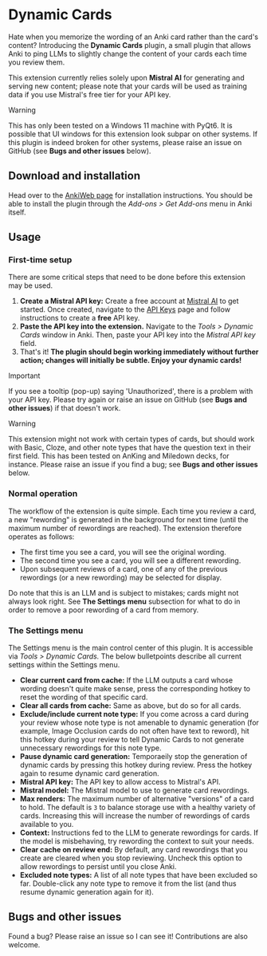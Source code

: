 # Dynamic Cards

Hate when you memorize the wording of an Anki card rather than the card's
content? Introducing the **Dynamic Cards** plugin, a small plugin
that allows Anki to ping LLMs to slightly change the content of your cards
each time you review them.

This extension currently relies solely upon **Mistral AI** for generating and
serving new content; please note that your cards will be used as training
data if you use Mistral's free tier for your API key.

> [!WARNING]
> This has only been tested on a Windows 11 machine with PyQt6. It is possible
> that UI windows for this extension look subpar on other systems. If this
> plugin is indeed broken for other systems, please raise an issue on GitHub
> (see **Bugs and other issues** below).

## Download and installation

Head over to the [AnkiWeb page](https://ankiweb.net/shared/info/1902186394)
for installation instructions. You should be able to install the plugin
through the *Add-ons > Get Add-ons* menu in Anki itself.

## Usage

### First-time setup

There are some critical steps that need to be done before this extension may
be used.

1. **Create a Mistral API key:** Create a free account at
   [Mistral AI](https://console.mistral.ai/) to get started. Once created,
   navigate to the [API Keys](https://console.mistral.ai/api-keys/) page
   and follow instructions to create a **free** API key.
2. **Paste the API key into the extension.** Navigate to the *Tools > Dynamic
   Cards* window in Anki. Then, paste your API key into the *Mistral API key*
   field.
3. That's it! **The plugin should begin working immediately without further
   action; changes will initially be subtle. Enjoy your dynamic cards!**

> [!IMPORTANT]
> If you see a tooltip (pop-up) saying 'Unauthorized', there is a problem with
> your API key. Please try again or raise an issue on GitHub (see **Bugs and
  other issues**) if that doesn't work.

> [!WARNING]
> This extension might not work with certain types of cards, but should work
> with Basic, Cloze, and other note types that have the question text in their
> first field. This has been tested on AnKing and Miledown decks, for instance.
> Please raise an issue if you find a bug; see **Bugs and other issues** below.

### Normal operation

The workflow of the extension is quite simple. Each time you review a card, a
new "rewording" is generated in the background for next time (until the maximum
number of rewordings are reached). The extension therefore operates as follows:

* The first time you see a card, you will see the original wording.
* The second time you see a card, you will see a different rewording.
* Upon subsequent reviews of a card, one of any of the previous rewordings
  (or a new rewording) may be selected for display.

Do note that this is an LLM and is subject to mistakes; cards might not always
look right. See **The Settings menu** subsection for what to do in order to
remove a poor rewording of a card from memory.

### The Settings menu

The Settings menu is the main control center of this plugin. It is accessible
via *Tools > Dynamic Cards.* The below bulletpoints describe all current
settings within the Settings menu.

* **Clear current card from cache:** If the LLM outputs a card whose wording
  doesn't quite make sense, press the corresponding hotkey to reset the
  wording of that specific card.
* **Clear all cards from cache:** Same as above, but do so for all cards.
* **Exclude/include current note type:** If you come across a card during
  your review whose note type is not amenable to dynamic generation (for
  example, Image Occlusion cards do not often have text to reword), hit this
  hotkey during your review to tell Dynamic Cards to not generate
  unnecessary rewordings for this note type.
* **Pause dynamic card generation:** Temporaeily stop the generation of
  dynamic cards by pressing this hotkey during review. Press the hotkey
  again to resume dynamic card generation.
* **Mistral API key:** The API key to allow access to Mistral's API.
* **Mistral model:** The Mistral model to use to generate card rewordings.
* **Max renders:** The maximum number of alternative "versions" of a card to
  hold. The default is `3` to balance storage use with a healthy variety of
  cards. Increasing this will increase the number of rewordings of cards
  available to you.
* **Context:** Instructions fed to the LLM to generate rewordings for cards.
  If the model is misbehaving, try rewording the context to suit your needs.
* **Clear cache on review end:** By default, any card rewordings that
  you create are cleared when you stop reviewing. Uncheck this option
  to allow rewordings to persist until you close Anki.
* **Excluded note types:** A list of all note types that have been excluded
  so far. Double-click any note type to remove it from the list (and thus
  resume dynamic generation again for it).

## Bugs and other issues

Found a bug? Please raise an issue so I can see it! Contributions are also
welcome.
